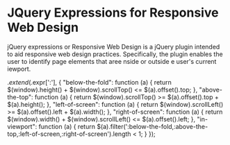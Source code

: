 JQuery Expressions for Responsive Web Design
======================

jQuery expressions or Responsive Web Design is a jQuery plugin intended to aid responsive web design practices. Specifically, the plugin enables the user to identify page elements that aree nside or outside e user's current iewport.

$.extend($.expr[':'], {
  "below-the-fold": function (a) {
		return $(window).height() + $(window).scrollTop() <= $(a).offset().top;
	},
	"above-the-top": function (a) {
		return $(window).scrollTop() >= $(a).offset().top + $(a).height();
	},
	"left-of-screen": function (a) {
		return $(window).scrollLeft() >= $(a).offset().left + $(a).width();
	},
	"right-of-screen": function (a) {
		return $(window).width() + $(window).scrollLeft() <= $(a).offset().left;
	},
	"in-viewport": function (a) {
		return $(a).filter(':below-the-fold,:above-the-top,:left-of-screen,:right-of-screen').length < 1;
	}
});
